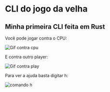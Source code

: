 # CLI do jogo da velha
## Minha primeira CLI feita em Rust

Você pode jogar contra o CPU:

![Gif contra cpu](https://user-images.githubusercontent.com/90113653/201543525-39fd8995-756f-44d4-8ecd-96da83c61ff0.gif)

E contra outro player:

![Gif contra play](https://user-images.githubusercontent.com/90113653/201543608-66dde04c-59f6-4698-9389-b2bd6559de9b.gif)

Para ver a ajuda basta digitar h:

![comando h](https://user-images.githubusercontent.com/90113653/201543674-87f7c270-a998-44f2-9ce7-1932479f3420.png)

